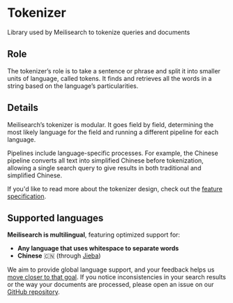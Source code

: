 # Tokenizer
Library used by Meilisearch to tokenize queries and documents

## Role

The tokenizer’s role is to take a sentence or phrase and split it into smaller units of language, called tokens. It finds and retrieves all the words in a string based on the language’s particularities.

## Details

Meilisearch’s tokenizer is modular. It goes field by field, determining the most likely language for the field and running a different pipeline for each language.

Pipelines include language-specific processes. For example, the Chinese pipeline converts all text into simplified Chinese before tokenization, allowing a single search query to give results in both traditional and simplified Chinese.

If you'd like to read more about the tokenizer design, check out the [feature specification](https://github.com/meilisearch/specifications/blob/master/text/0001-script-based-tokenizer.md).

## Supported languages

**Meilisearch is multilingual**, featuring optimized support for:

- **Any language that uses whitespace to separate words**
- **Chinese** 🇨🇳 (through [Jieba](https://github.com/messense/jieba-rs))

We aim to provide global language support, and your feedback helps us [move closer to that goal](https://docs.meilisearch.com/learn/advanced/language.html#improving-our-language-support). If you notice inconsistencies in your search results or the way your documents are processed, please open an issue on our [GitHub repository](https://github.com/meilisearch/meilisearch/issues/new/choose).
